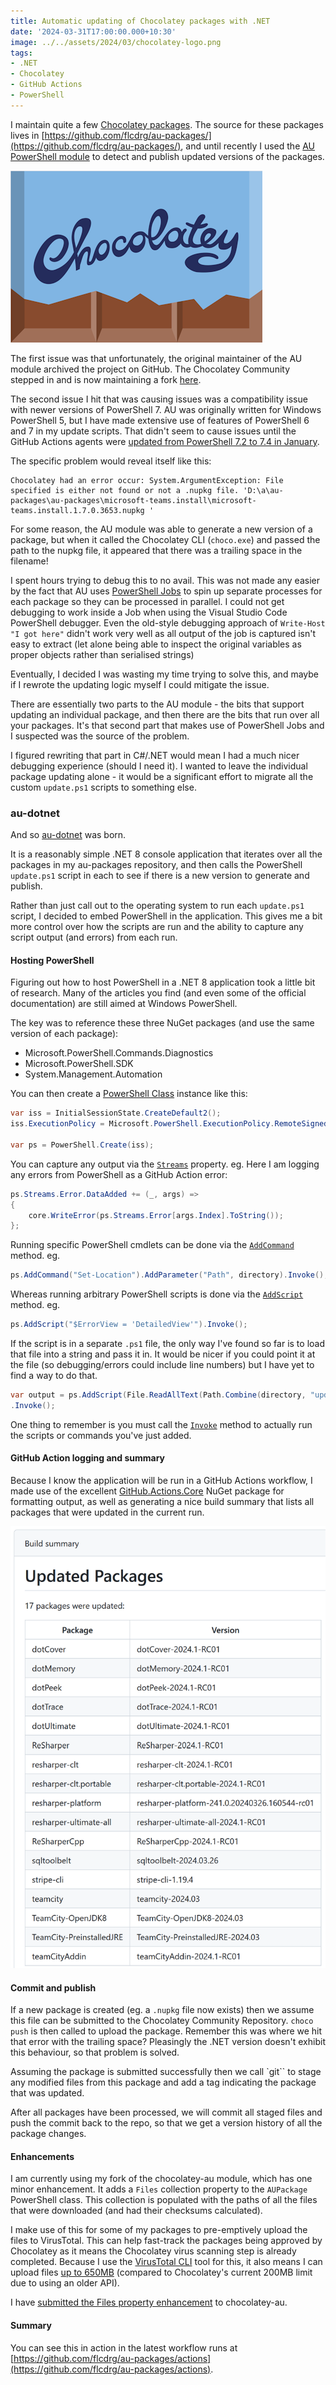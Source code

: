 ```yaml
---
title: Automatic updating of Chocolatey packages with .NET
date: '2024-03-31T17:00:00.000+10:30'
image: ../../assets/2024/03/chocolatey-logo.png
tags:
- .NET
- Chocolatey
- GitHub Actions
- PowerShell
---
```

I maintain quite a few [Chocolatey packages](https://community.chocolatey.org/profiles/flcdrg). The source for these packages lives in [https://github.com/flcdrg/au-packages/](https://github.com/flcdrg/au-packages/), and until recently I used the [AU PowerShell module](https://www.powershellgallery.com/packages/AU) to detect and publish updated versions of the packages.

![Chocolatey logo](../../assets/2024/03/chocolatey-logo.png)

The first issue was that unfortunately, the original maintainer of the AU module archived the project on GitHub. The Chocolatey Community stepped in and is now maintaining a fork [here](https://github.com/chocolatey-community/chocolatey-au).

The second issue I hit that was causing issues was a compatibility issue with newer versions of PowerShell 7. AU was originally written for Windows PowerShell 5, but I have made extensive use of features of PowerShell 6 and 7 in my update scripts. That didn't seem to cause issues until the GitHub Actions agents were [updated from PowerShell 7.2 to 7.4 in January](https://github.com/actions/runner-images/issues/9115).

The specific problem would reveal itself like this:

```text
Chocolatey had an error occur: System.ArgumentException: File specified is either not found or not a .nupkg file. 'D:\a\au-packages\au-packages\microsoft-teams.install\microsoft-teams.install.1.7.0.3653.nupkg '
```

For some reason, the AU module was able to generate a new version of a package, but when it called the Chocolatey CLI (`choco.exe`) and passed the path to the nupkg file, it appeared that there was a trailing space in the filename!

I spent hours trying to debug this to no avail. This was not made any easier by the fact that AU uses [PowerShell Jobs](https://learn.microsoft.com/powershell/module/microsoft.powershell.core/about/about_jobs?view=powershell-7.4&WT.mc_id=DOP-MVP-5001655) to spin up separate processes for each package so they can be processed in parallel. I could not get debugging to work inside a Job when using the Visual Studio Code PowerShell debugger. Even the old-style debugging approach of `Write-Host "I got here"` didn't work very well as all output of the job is captured isn't easy to extract (let alone being able to inspect the original variables as proper objects rather than serialised strings)

Eventually, I decided I was wasting my time trying to solve this, and maybe if I rewrote the updating logic myself I could mitigate the issue.

There are essentially two parts to the AU module - the bits that support updating an individual package, and then there are the bits that run over all your packages. It's that second part that makes use of PowerShell Jobs and I suspected was the source of the problem.

I figured rewriting that part in C#/.NET would mean I had a much nicer debugging experience (should I need it). I wanted to leave the individual package updating alone - it would be a significant effort to migrate all the custom `update.ps1` scripts to something else.

### au-dotnet

And so [au-dotnet](https://github.com/flcdrg/au-dotnet) was born.

It is a reasonably simple .NET 8 console application that iterates over all the packages in my au-packages repository, and then calls the PowerShell `update.ps1` script in each to see if there is a new version to generate and publish.

Rather than just call out to the operating system to run each `update.ps1` script, I decided to embed PowerShell in the application. This gives me a bit more control over how the scripts are run and the ability to capture any script output (and errors) from each run.

#### Hosting PowerShell

Figuring out how to host PowerShell in a .NET 8 application took a little bit of research. Many of the articles you find (and even some of the official documentation) are still aimed at Windows PowerShell.

The key was to reference these three NuGet packages (and use the same version of each package):

- Microsoft.PowerShell.Commands.Diagnostics
- Microsoft.PowerShell.SDK
- System.Management.Automation

You can then create a [PowerShell Class](https://learn.microsoft.com/dotnet/api/system.management.automation.powershell?view=powershellsdk-7.4.0&WT.mc_id=DOP-MVP-5001655) instance like this:

```csharp
var iss = InitialSessionState.CreateDefault2();
iss.ExecutionPolicy = Microsoft.PowerShell.ExecutionPolicy.RemoteSigned;

var ps = PowerShell.Create(iss);
```

You can capture any output via the [`Streams`](https://learn.microsoft.com/dotnet/api/system.management.automation.powershell.streams?view=powershellsdk-7.4.0&WT.mc_id=DOP-MVP-5001655) property. eg. Here I am logging any errors from PowerShell as a GitHub Action error:

```csharp
ps.Streams.Error.DataAdded += (_, args) =>
{
    core.WriteError(ps.Streams.Error[args.Index].ToString());
};
```

Running specific PowerShell cmdlets can be done via the [`AddCommand`](https://learn.microsoft.com/dotnet/api/system.management.automation.powershell.addcommand?view=powershellsdk-7.4.0&WT.mc_id=DOP-MVP-5001655) method. eg.

```csharp
ps.AddCommand("Set-Location").AddParameter("Path", directory).Invoke();
```

Whereas running arbitrary PowerShell scripts is done via the [`AddScript`](https://learn.microsoft.com/dotnet/api/system.management.automation.powershell.addscript?view=powershellsdk-7.4.0&WT.mc_id=DOP-MVP-5001655) method. eg.

```csharp
ps.AddScript("$ErrorView = 'DetailedView'").Invoke();
```

If the script is in a separate `.ps1` file, the only way I've found so far is to load that file into a string and pass it in. It would be nicer if you could point it at the file (so debugging/errors could include line numbers) but I have yet to find a way to do that.

```csharp
var output = ps.AddScript(File.ReadAllText(Path.Combine(directory, "update.ps1")))
.Invoke();
```

One thing to remember is you must call the [`Invoke`](https://learn.microsoft.com/dotnet/api/system.management.automation.powershell.invoke?view=powershellsdk-7.4.0&WT.mc_id=DOP-MVP-5001655) method to actually run the scripts or commands you've just added.

#### GitHub Action logging and summary

Because I know the application will be run in a GitHub Actions workflow, I made use of the excellent [GitHub.Actions.Core](https://www.nuget.org/packages/GitHub.Actions.Core) NuGet package for formatting output, as well as generating a nice build summary that lists all packages that were updated in the current run.

![Screenshot of GitHub Actions build summary, showing 17 packages updated and a table with the package names and versions](../../assets/2024/03/build-summary.png)

#### Commit and publish

If a new package is created (eg. a `.nupkg` file now exists) then we assume this file can be submitted to the Chocolatey Community Repository. `choco push` is then called to upload the package. Remember this was where we hit that error with the trailing space? Pleasingly the .NET version doesn't exhibit this behaviour, so that problem is solved.

Assuming the package is submitted successfully then we call `git`` to stage any modified files from this package and add a tag indicating the package that was updated.

After all packages have been processed, we will commit all staged files and push the commit back to the repo, so that we get a version history of all the package changes.

#### Enhancements

I am currently using my fork of the chocolatey-au module, which has one minor enhancement. It adds a `Files` collection property to the `AUPackage` PowerShell class. This collection is populated with the paths of all the files that were downloaded (and had their checksums calculated).

I make use of this for some of my packages to pre-emptively upload the files to VirusTotal. This can help fast-track the packages being approved by Chocolatey as it means the Chocolatey virus scanning step is already completed. Because I use the [VirusTotal CLI](https://community.chocolatey.org/packages/vt-cli) tool for this, it also means I can upload files [up to 650MB](https://github.com/VirusTotal/vt-cli/issues/33#issuecomment-850213255) (compared to Chocolatey's current 200MB limit due to using an older API).

I have [submitted the Files property enhancement](https://github.com/chocolatey-community/chocolatey-au/pull/53) to chocolatey-au.

#### Summary

You can see this in action in the latest workflow runs at [https://github.com/flcdrg/au-packages/actions](https://github.com/flcdrg/au-packages/actions).
